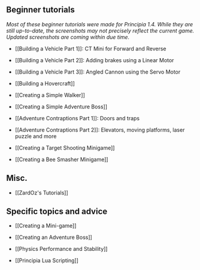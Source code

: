 ## Beginner tutorials
*Most of these beginner tutorials were made for Principia 1.4. While they are still up-to-date, the screenshots may not precisely reflect the current game. Updated screenshots are coming within due time.*

- [[Building a Vehicle Part 1]]: CT Mini for Forward and Reverse

- [[Building a Vehicle Part 2]]: Adding brakes using a Linear Motor

- [[Building a Vehicle Part 3]]: Angled Cannon using the Servo Motor

- [[Building a Hovercraft]]

- [[Creating a Simple Walker]]

- [[Creating a Simple Adventure Boss]]

- [[Adventure Contraptions Part 1]]: Doors and traps

- [[Adventure Contraptions Part 2]]: Elevators, moving platforms, laser puzzle and more

- [[Creating a Target Shooting Minigame]]

- [[Creating a Bee Smasher Minigame]]

## Misc.
- [[ZardOz's Tutorials]]

## Specific topics and advice
- [[Creating a Mini-game]]

- [[Creating an Adventure Boss]]

- [[Physics Performance and Stability]]

- [[Principia Lua Scripting]]